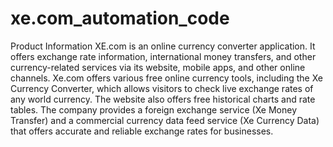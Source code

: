 # xe.com_automation_code
Product Information
XE.com is an online currency converter application. It offers exchange rate information, international money transfers, and other currency-related services via its website, mobile apps, and other online channels.
Xe.com offers various free online currency tools, including the Xe Currency Converter, which allows visitors to check live exchange rates of any world currency. The website also offers free historical charts and rate tables. The company provides a foreign exchange service (Xe Money Transfer) and a commercial currency data feed service (Xe Currency Data) that offers accurate and reliable exchange rates for businesses. 

